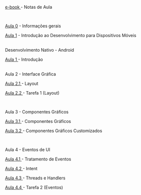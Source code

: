 <p><a class="external-link" href="https://academicoifrnedu.sharepoint.com/:u:/s/DDM2024.1/EYZ_NaBnQhJPpFxFC27nn3cB61I0xeBszp_Gw7ssEd0GxQ?e=p0tTYd">e-book </a> - Notas de Aula</p>

<br>

<p><a class="external-link" href="https://academicoifrnedu.sharepoint.com/:u:/s/DDM2024.1/ERU72oGqSPNHiO7tU68eXZ4B7mRvIUGevjjnDq7p5O2Ntw?e=aUqgkl">Aula 0</a> - Informações gerais</p>


<p><a class="external-link" href="https://academicoifrnedu.sharepoint.com/:u:/s/DDM2024.1/EQD0vC2vW4pFt_ov6UezECgB7_PtGPjvJy8zme4rj946lA?e=gwUMim">Aula 1</a> - Introdução ao Desenvolvimento para Dispositivos Móveis</p>

<br>
Desenvolvimento Nativo - Android
<p><a class="external-link" href="https://academicoifrnedu.sharepoint.com/:u:/s/DDM2024.1/EQQagKd5QyBFlIyt69R0CqMByWRDk5wZ_Ds26SkLR4TVJQ?e=4Dv3fq">Aula 1 </a> - Introdução </p>



<br>
Aula 2 - Interface Gráfica
<p><a class="external-link" href="https://academicoifrnedu.sharepoint.com/:u:/s/DDM2024.1/EcbBlMxKehlAjm3CZZXNpvoBiFaHFRwsa5MEH58wTxqgMA?e=zKIFIV">Aula 2.1 </a> - Layout </p>
<p><a class="external-link" href="https://academicoifrnedu.sharepoint.com/:u:/s/DDM2024.1/ERcygjbYBpNBhUQSmCkbVSwBOTDK43fmJhAHD1rm-DV15w?e=i11CFo">Aula 2.2 </a> - Tarefa 1 (Layout) </p>

<br>

Aula 3 - Componentes Gráficos
<p><a class="external-link" href="https://academicoifrnedu.sharepoint.com/:u:/s/DDM2024.1/EUxCKKcVyS9PnUtZUEfrk_ABLVcuH7zkRqdTxQ0QlCEX3w?e=QsdruV">Aula 3.1 </a> - Componentes Gráficos </p>
<p><a class="external-link" href="https://academicoifrnedu.sharepoint.com/:u:/s/DDM2024.1/EVNvH_0A89tDuxuX1QN_tbEB3lXD2QyLetaKKQ4MWxJ_XA?e=HSR4VI">Aula 3.2 </a> - Componentes Gráficos Customizados </p>

<br>

Aula 4 - Eventos de UI
<p><a class="external-link" href="https://academicoifrnedu.sharepoint.com/:u:/s/DDM2024.1/Ed1SED0TyJ5Oh8JDCrp4JLUBTFTbN1OKtlPmS79C64wrkg?e=M16M9Y">Aula 4.1 </a> - Tratamento de Eventos </p>
<p><a class="external-link" href="https://academicoifrnedu.sharepoint.com/:u:/s/DDM2024.1/Eapn9KhQz-JGq2izFe7YS7wBNbLJcX9kTXeyLNkxDR2cmg?e=6O2KSw">Aula 4.2 </a> - Intent </p>
<p><a class="external-link" href="https://academicoifrnedu.sharepoint.com/:u:/s/DDM2024.1/EXfBEpH4fk5PkKWLCuwHMXgB_59Z9nu2wDFNAcR1Y8ZL2A?e=he9AA3">Aula 4.3 </a> - Threads e Handlers </p>
<p><a class="external-link" href="https://academicoifrnedu.sharepoint.com/:u:/s/DDM2024.1/EcCm_DXYb5dFll3xDauBmccBD8df_Dznk2Y5H2__4EPxtQ?e=oLh9Bb">Aula 4.4 </a> - Tarefa 2 (Eventos) </p>

<!--



<br>
Aula 5 - Conectividade e Persistência
<p><a class="external-link" href="https://academicoifrnedu.sharepoint.com/:u:/s/DDM2024.1/EbgmAdgcDgpKvdEAxIe3XPkBxgpXwAGcx93HI8mUjhW-CA?e=y4IcOM">Aula 5.1 </a> - Comunicação </p>
<p><a class="external-link" href="https://academicoifrnedu.sharepoint.com/:u:/s/DDM2024.1/EV75v4N3OgBOntUlItjdRzkBXVPm1YuEpnirNFq0faMnFw?e=XkhUr7">Aula 5.2 </a> - Representação de Dados </p>
<p><a class="external-link" href="https://academicoifrnedu.sharepoint.com/:v:/s/DDM2024.1/ETA2jX8z66NAlFYSCZAWSjgBbIX-aSzwn8qvTbovdra9Ww?e=cxcCYO">Aula 5.3 </a> - Intenções e Comunicação (videoaula) </p>
<p><a class="external-link" href="https://academicoifrnedu.sharepoint.com/:u:/s/DDM2024.1/EVw5dqkfGi1Mr17TwNqCwywB5GM46v8oq5iOcfi1YVEjKA?e=rX5q6k">Aula 5.4 </a> - Banco de Dados </p>

<br>

Desenvolvimento Híbrido - Flutter 
<p><a class="external-link" href="https://academicoifrnedu.sharepoint.com/:u:/s/DDM2024.1/EdGfq5H1fGtIgHUIg_iqWIYBgFx3o9X0DLCaALh4zgkeuw?e=8sIL2C">Aula 1 </a> - Introdução</p>
<p><a class="external-link" href="https://academicoifrnedu.sharepoint.com/:u:/s/DDM2024.1/EXbB4lSe8C5EpxuZVJvRf-4BqSB-n3BzGpg7aCBR6X2n4A?e=ig7zwG">Aula 2 </a> - Dart </p>

<br>

Aula 3 - Interface Gráfica
<p><a class="external-link" href="https://academicoifrnedu.sharepoint.com/:u:/s/DDM2024.1/EaMjw86Q0txFi1mfEI2gUT8BA-YIxc5lKkaJTt1ARexWjg?e=Za0aGT">Aula 3.1 </a> - Widgets </p>
<p><a class="external-link" href="https://academicoifrnedu.sharepoint.com/:u:/s/DDM2024.1/ET8MQA1IUABOj6OGQHsIptUB52zpFgsIivHb2SR84EKO8Q?e=YFRgo8">Aula 3.2 </a> - Layout </p>
<p><a class="external-link" href="https://academicoifrnedu.sharepoint.com/:u:/s/DDM2024.1/Eb9DbbwIy9JEhAFGYRW422QB_xf0aA2-fpSPiVf_KaqO1A?e=dsiR9W">Aula 3.3 </a> - Eventos </p>
<p><a class="external-link" href="https://academicoifrnedu.sharepoint.com/:u:/s/DDM2024.1/EVolAswXAKBPlbvgfUI6Pj8BJZIDzukj0IfAF_B_dx0a3A?e=GW5hIl"> Aula 3.4 </a> - Navegação </p>

<br>

Aula 4 - Estado
<p><a class="external-link" href="https://academicoifrnedu.sharepoint.com/:u:/s/DDM2024.1/Eb3nEyc4XIVOolOBo-1lkRQBDntKbtQaaF23lqFJBi1Vzg?e=h0AAXz">Aula 4.1 </a> - Estado </p>
<p><a class="external-link" href="https://academicoifrnedu.sharepoint.com/:u:/s/DDM2024.1/EUifCB9TskFDqDclNt-x8fMB2AKrpuHp9-rPgwXoxSaybg?e=q8JfsW">Aula 4.2 </a> - Programação Assíncrona </p>
<p><a class="external-link" href="https://academicoifrnedu.sharepoint.com/:u:/s/DDM2024.1/ESlvi1O3SlJFjPRxa5It_B4Bqql8ZXGzkw8tC6YLYPkcDA?e=iPJr8r">Aula 4.3 </a> - BLoC </p>
<p><a class="external-link" href="https://academicoifrnedu.sharepoint.com/:u:/s/DDM2024.1/ES-msvang7hDixNPeuKBrgsBNmARSrcaM5AXmif_gOcIog?e=wkjnEt">Aula 4.4 </a> - Tarefa 3 (Implementação UI) </p>

<br>
Aula 5 - Conectividade e Persistência
<p><a class="external-link" href="https://academicoifrnedu.sharepoint.com/:u:/s/DDM2024.1/EZ-DpYA2BhFFha5Jr0u03ocBhuSN6M7pIYtY2f2bt3osjQ?e=c6ugfp">Aula 5.1 </a> - Comunicação (HTTP) </p>
<p><a class="external-link" href="https://academicoifrnedu.sharepoint.com/:u:/s/DDM2024.1/EdnfJi2ipitGmxEWd5y9VM8Bcrey2BTC43XyUn2uMJutWQ?e=FSAjwO">Aula 5.2 </a> - Banco de Dados </p>
<p><a class="external-link" href="https://academicoifrnedu.sharepoint.com/:t:/s/DDM2024.1/Efx51Ts5729JuvGjLDqrThAB39ZXaujljY7Jqvd4W1CYzw?e=LCVJbS">Aula 5.3 </a> - Introdução, UI, Estado, HTTP e BD  (links das videoaulas) </p>
<p><a class="external-link" href="https://academicoifrnedu.sharepoint.com/:u:/s/DDM2024.1/ERZj51knrB1OoFY-gTnFKfUB8E3Q7sVOROlAes6l3pctZw?e=eJueqa">Aula 5.4 </a> - Tarefa 4 (API e BD - Nativo ou Híbrido) </p>



<p><a class="external-link" href="https://drive.google.com/file/d/1THByH-BoBg8hkEJF4SjNjrZpnY0pAxSK/view?usp=sharing">Aula 3.1 </a> - Desenvolvimento Nativo - Android - Tarefa 5 (Interface Gráfica) </p>










-->

<p><!--a class="external-link" href="https://academicoifrnedu.sharepoint.com/:u:/s/DDM2024.1/EU0ngo9AjGhJu_XEUPCcoWwBo_9ezhSCTLrWrnut63qJcw?e=Qqrcl1">Aula 6 </a> - Desenvolvimento Nativo - Android - Projeto (Seminario) </p-->


